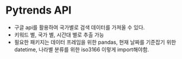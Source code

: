 # Pytrends API
- 구글 api를 활용하여 국가별로 검색 데이터를 가져올 수 있다.
- 키워드 별, 국가 별, 시간대 별로 추출 가능
- 필요한 패키지는 데이터 프레임을 위한 pandas, 현재 날짜를 기준잡기 위한 datetime, 나라별 분류를 위한 iso3166 이렇게 import해야함.

